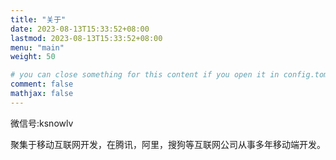 ```yaml
---
title: "关于"
date: 2023-08-13T15:33:52+08:00
lastmod: 2023-08-13T15:33:52+08:00
menu: "main"
weight: 50

# you can close something for this content if you open it in config.toml.
comment: false
mathjax: false
---
```




微信号:ksnowlv 

聚集于移动互联网开发，在腾讯，阿里，搜狗等互联网公司从事多年移动端开发。